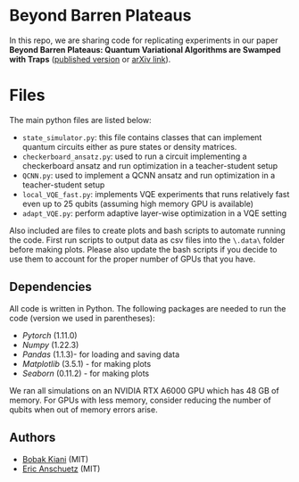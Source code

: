 # Beyond Barren Plateaus

In this repo, we are sharing code for replicating experiments in our paper **Beyond Barren Plateaus: Quantum Variational Algorithms are Swamped with Traps** ([published version](https://www.nature.com/articles/s41467-022-35364-5) or [arXiv link](https://arxiv.org/abs/2205.05786)).


# Files

The main python files are listed below:
- `state_simulator.py`: this file contains classes that can implement quantum circuits either as pure states or density matrices.
- `checkerboard_ansatz.py`: used to run a circuit implementing a checkerboard ansatz and run optimization in a teacher-student setup
- `QCNN.py`: used to implement a QCNN ansatz and run optimization in a teacher-student setup 
- `local_VQE_fast.py`: implements VQE experiments that runs relatively fast even up to 25 qubits (assuming high memory GPU is available)
- `adapt_VQE.py`: perform adaptive layer-wise optimization in a VQE setting

Also included are files to create plots and bash scripts to automate running the code. First run scripts to output data as csv files into the `\.data\` folder before making plots. Please also update the bash scripts if you decide to use them to account for the proper number of GPUs that you have.

## Dependencies

All code is written in Python. The following packages are needed to run the code (version we used in parentheses):
- *Pytorch* (1.11.0)
- *Numpy* (1.22.3)
- *Pandas* (1.1.3)- for loading and saving data
- *Matplotlib* (3.5.1) - for making plots
- *Seaborn* (0.11.2) - for making plots

We ran all simulations on an NVIDIA RTX A6000 GPU which has 48 GB of memory. For GPUs with less memory, consider reducing the number of qubits when out of memory errors arise.

## Authors

* [Bobak Kiani](https://github.com/bkiani) (MIT) 
* [Eric Anschuetz](https://github.com/eanschuetz) (MIT)
